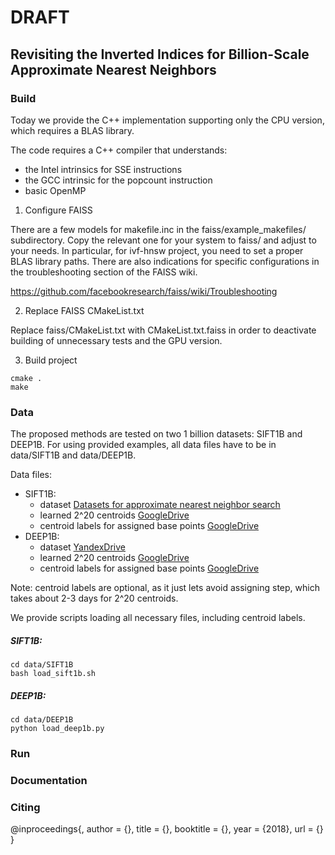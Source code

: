 # DRAFT

## Revisiting the Inverted Indices for Billion-Scale Approximate Nearest Neighbors


### Build
Today we provide the C++ implementation supporting only the CPU version, 
which requires a BLAS library. 

The code requires a C++ compiler that understands:
- the Intel intrinsics for SSE instructions
- the GCC intrinsic for the popcount instruction
- basic OpenMP

1) Configure FAISS

There are a few models for makefile.inc in the faiss/example_makefiles/
subdirectory. Copy the relevant one for your system to faiss/ and adjust to your
needs. In particular, for ivf-hnsw project, you need to set a proper BLAS library paths.
There are also indications for specific configurations in the
troubleshooting section of the FAISS wiki.

https://github.com/facebookresearch/faiss/wiki/Troubleshooting

2) Replace FAISS CMakeList.txt

Replace faiss/CMakeList.txt with CMakeList.txt.faiss in order to 
deactivate building of unnecessary tests and the GPU version.   

3) Build project
```
cmake .
make
```

### Data
The proposed methods are tested on two 1 billion datasets: SIFT1B and DEEP1B. 
For using provided examples, all data files have to be in data/SIFT1B and data/DEEP1B.

Data files:
* SIFT1B:
   - dataset [Datasets for approximate nearest neighbor search](http://corpus-texmex.irisa.fr/)
   - learned 2^20 centroids [GoogleDrive](https://drive.google.com/open?id=1p9Aq5lTiXzmuP1ftJAIqKYEEN5EVBZsS)
   - centroid labels for assigned base points [GoogleDrive]()
* DEEP1B:
   - dataset [YandexDrive](https://yadi.sk/d/11eDCm7Dsn9GA)
   - learned 2^20 centroids [GoogleDrive](https://drive.google.com/drive/folders/1lW6zTpW8doSItU2HYUzoKWLTG_rjtYEV)
   - centroid labels for assigned base points [GoogleDrive]() 
    
Note: centroid labels are optional, as it just lets avoid assigning step, which takes about 2-3 days for 2^20 centroids.

We provide scripts loading all necessary files, including centroid labels.

##### SIFT1B:
```
cd data/SIFT1B
bash load_sift1b.sh
```
##### DEEP1B:
```
cd data/DEEP1B
python load_deep1b.py
```

### Run


### Documentation


### Citing

@inproceedings{,
	author = {},
	title = {},
	booktitle = {},
	year = {2018},
	url = {}
}

 

